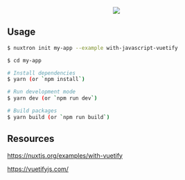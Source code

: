 <p align="center"><img src="https://i.imgur.com/wD2bDbX.png"></p>

## Usage

```bash
$ nuxtron init my-app --example with-javascript-vuetify

$ cd my-app

# Install dependencies
$ yarn (or `npm install`)

# Run development mode
$ yarn dev (or `npm run dev`)

# Build packages
$ yarn build (or `npm run build`)
```

## Resources

https://nuxtjs.org/examples/with-vuetify

https://vuetifyjs.com/
